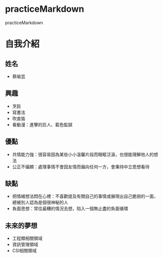 # practiceMarkdown
practiceMarkdown
# 自我介紹

## 姓名
- 蔡喻芸

## 興趣
- 烹飪
- 寫書法
- 吹直笛
- 看動漫：進擊的巨人、藍色監獄

## 優點
- 共情能力強：很容易因為某些小小溫馨片段而眼眶泛淚，也很能理解他人的想法
- 公正不偏頗：處理事情不會因友情而偏向任何一方，會秉持中立思想看待

## 缺點
- 把情緒想法悶在心裡：不喜歡提及有關自己的事情或展現出自己脆弱的一面，總被別人認為是個很神秘的人
- 負面思想：常往最糟的情況去想，陷入一個無止盡的負面循環

## 未來的夢想
- 工程類相關領域
- 資訊管理領域
- CSI相關領域
